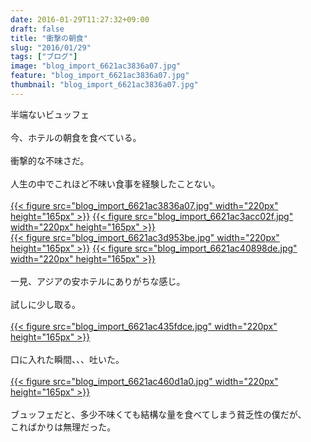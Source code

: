 ```yaml
---
date: 2016-01-29T11:27:32+09:00
draft: false
title: "衝撃の朝食"
slug: "2016/01/29"
tags: ["ブログ"]
image: "blog_import_6621ac3836a07.jpg"
feature: "blog_import_6621ac3836a07.jpg"
thumbnail: "blog_import_6621ac3836a07.jpg"
---
```

半端ないビュッフェ<br/><br/>今、ホテルの朝食を食べている。<br/><br/>衝撃的な不味さだ。<br/><br/>人生の中でこれほど不味い食事を経験したことない。<br/><br/><a href="blog_import_6621ac3993f72.jpg">{{< figure src="blog_import_6621ac3836a07.jpg" width="220px" height="165px" >}}</a> <a href="blog_import_6621ac3c11f7c.jpg">{{< figure src="blog_import_6621ac3acc02f.jpg" width="220px" height="165px" >}}</a><br/><a href="blog_import_6621ac3ee7916.jpg">{{< figure src="blog_import_6621ac3d953be.jpg" width="220px" height="165px" >}}</a> <a href="blog_import_6621ac41ea22c.jpg">{{< figure src="blog_import_6621ac40898de.jpg" width="220px" height="165px" >}}</a><br/><br/>一見、アジアの安ホテルにありがちな感じ。<br/><br/>試しに少し取る。<br/><br/><a href="blog_import_6621ac44cf58b.jpg">{{< figure src="blog_import_6621ac435fdce.jpg" width="220px" height="165px" >}}</a><br/><br/>口に入れた瞬間、、、吐いた。<br/><br/><a href="blog_import_6621ac474c8e1.jpg">{{< figure src="blog_import_6621ac460d1a0.jpg" width="220px" height="165px" >}}</a><br/><br/>ブュッフェだと、多少不味くても結構な量を食べてしまう貧乏性の僕だが、<br/>こればかりは無理だった。<br/><br/><br/>

